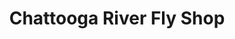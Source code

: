 ---
title: "Chattooga River Fly Shop"
url: /mountain-rest/chattooga-river-fly-shop/
shop: Angeln
---